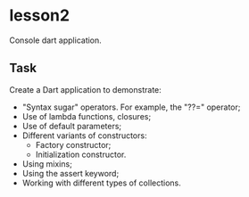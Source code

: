 # lesson2

Console dart application.

## Task

Create a Dart application to demonstrate:

- "Syntax sugar" operators. For example, the "??=" operator;
- Use of lambda functions, closures;
- Use of default parameters;
- Different variants of constructors:
  - Factory constructor;
  - Initialization constructor.
- Using mixins;
- Using the assert keyword;
- Working with different types of collections.
